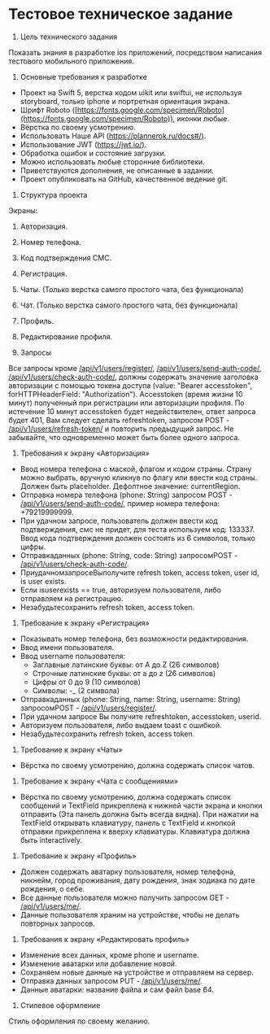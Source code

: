 # ­­Тестовое техническое задание

1. Цель технического задания

Показать знания в разработке ios приложений, посредством написания тестового мобильного приложения.

1. Основные требования к разработке

- Проект на Swift 5, верстка кодом uikit или swiftui, не используя storyboard, только iphone и портретная ориентация экрана.
- Шрифт Roboto ([https://fonts.google.com/specimen/Roboto](https://fonts.google.com/specimen/Roboto)), иконки любые.
- Вёрстка по своему усмотрению.
- Использовать Наше API ([https://plannerok.ru/docs#/)](https://plannerok.ru/docs#/).
- Использование JWT ([https://jwt.io/)](https://jwt.io/).
- Обработка ошибок и состояние загрузки.
- Можно использовать любые сторонние библиотеки.
- Приветствуются дополнения, не описанные в задании.
- Проект опубликовать на GitHub, качественное ведение git.

1. Структура проекта

Экраны:

1. Авторизация.
  1. Номер телефона.
  2. Код подтверждения СМС.
2. Регистрация.
3. Чаты. (Только верстка самого простого чата, без функционала)
  1. Чат. (Только верстка самого простого чата, без функционала)
4. Профиль.
  1. Редактирование профиля.

1. Запросы

Все запросы кроме [/api/v1/users/register/](https://plannerok.ru/docs#/), [/api/v1/users/send-auth-code/](https://plannerok.ru/docs#/), [/api/v1/users/check-auth-code/](https://plannerok.ru/docs#/), должны содержать значение заголовка авторизации с помощью токена доступа (value: "Bearer accesstoken", forHTTPHeaderField: "Authorization"). Accesstoken (время жизни 10 минут) полученный при регистрации или авторизации профиля. По истечение 10 минут accesstoken будет недействителен, ответ запроса будет 401, Вам следует сделать refreshtoken, запросом POST - [/api/v1/users/refresh-token/](https://plannerok.ru/docs#/) и повторить предыдущий запрос. Не забывайте, что одновременно может быть более одного запроса.

1. Требования к экрану «Авторизация»

- Ввод номера телефона с маской, флагом и кодом страны. Страну можно выбрать, вручную кликнув по флагу или ввести код страны. Должен быть placeholder. Дефолтное значение: currentRegion.
- Отправка номера телефона (phone: String) запросом POST - [/api/v1/users/send-auth-code/](https://plannerok.ru/docs#/), пример номера телефона: +79219999999.
- При удачном запросе, пользователь должен ввести код подтверждения, смс не придет, для теста используем код: 133337. Ввод кода подтверждения должен состоять из 6 символов, только цифры.
- Отправкаданных (phone: String, code: String) запросомPOST - [/api/v1/users/check-auth-code/](https://plannerok.ru/docs#/).
- ПриудачномзапросеВыполучите refresh token, access token, user id, is user exists.
- Если isuserexists == true, авторизуем пользователя, либо отправляем на регистрацию.
- Незабудьтесохранить refresh token, access token.

1. Требование к экрану «Регистрация»

- Показывать номер телефона, без возможности редактирования.
- Ввод имени пользователя.
- Ввод username пользователя:
  - Заглавные латинские буквы: от A до Z (26 символов)
  - Строчные латинские буквы: от a до z (26 символов)
  - Цифры от 0 до 9 (10 символов)
  - Символы: -\_ (2 символа)
- Отправкаданных (phone: String, name: String, username: String) запросомPOST - [/api/v1/users/register/](https://plannerok.ru/docs#/).
- При удачном запросе Вы получите refreshtoken, accesstoken, userid.
- Авторизуем пользователя, либо выдаем toast с ошибкой.
- Незабудьтесохранить refresh token, access token.

1. Требование к экрану «Чаты»

- Вёрстка по своему усмотрению, должна содержать список чатов.

1. Требование к экрану «Чата с сообщениями»

- Вёрстка по своему усмотрению, должна содержать список сообщений и TextField прикреплена к нижней части экрана и кнопки отправить (Эта панель должна быть всегда видна). При нажатии на TextField открывать клавиатуру, панель с TextField и кнопкой отправки прикреплена к вверху клавиатуры. Клавиатура должна быть interactively.

1. Требование к экрану «Профиль»

- Должен содержать аватарку пользователя, номер телефона, никнейм, город проживания, дату рождения, знак зодиака по дате рождения, о себе.
- Все данные пользователя можно получить запросом GET - [/api/v1/users/me/](https://plannerok.ru/docs#/).
- Данные пользователя храним на устройстве, чтобы не делать повторных запросов.

1. Требования к экрану «Редактировать профиль»

- Изменение всех данных, кроме phone и username.
- Изменение аватарки или добавление новой.
- Сохраняем новые данные на устройстве и отправляем на сервер.
- Отправка данных запросом PUT - [/api/v1/users/me/](https://plannerok.ru/docs#/).
- Данные аватарки: название файла и сам файл base 64.

1. Стилевое оформление

Стиль оформления по своему желанию.